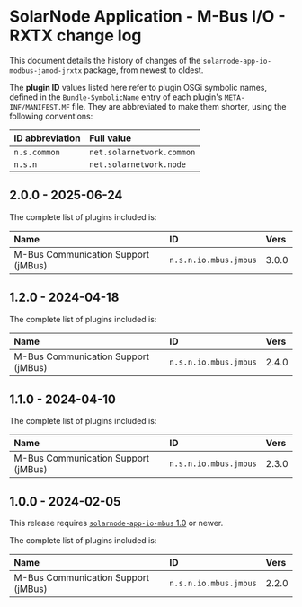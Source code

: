 # SolarNode Application - M-Bus I/O - RXTX change log

This document details the history of changes of the `solarnode-app-io-modbus-jamod-jrxtx` package,
from newest to oldest.

The **plugin ID** values listed here refer to plugin OSGi symbolic names, defined in the
`Bundle-SymbolicName` entry of each plugin's `META-INF/MANIFEST.MF` file. They are abbreviated to
make them shorter, using the following conventions:

| ID abbreviation | Full value                |
|:----------------|:--------------------------|
| `n.s.common`    | `net.solarnetwork.common` |
| `n.s.n`         | `net.solarnetwork.node`   |

## 2.0.0 - 2025-06-24

The complete list of plugins included is:

| Name                                | ID                    | Vers  |
|:------------------------------------|:----------------------|:------|
| M-Bus Communication Support (jMBus) | `n.s.n.io.mbus.jmbus` | 3.0.0 |


## 1.2.0 - 2024-04-18

The complete list of plugins included is:

| Name                                | ID                    | Vers  |
|:------------------------------------|:----------------------|:------|
| M-Bus Communication Support (jMBus) | `n.s.n.io.mbus.jmbus` | 2.4.0 |


## 1.1.0 - 2024-04-10

The complete list of plugins included is:

| Name                                | ID                    | Vers  |
|:------------------------------------|:----------------------|:------|
| M-Bus Communication Support (jMBus) | `n.s.n.io.mbus.jmbus` | 2.3.0 |


## 1.0.0 - 2024-02-05

This release requires [`solarnode-app-io-mbus` 1.0][io-mbus-log] or newer.

The complete list of plugins included is:

| Name                                | ID                    | Vers  |
|:------------------------------------|:----------------------|:------|
| M-Bus Communication Support (jMBus) | `n.s.n.io.mbus.jmbus` | 2.2.0 |


[io-mbus-log]: ../../solarnode-app-io-mbus/debian/CHANGELOG.md
